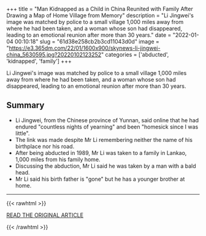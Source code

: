 +++
title = "Man Kidnapped as a Child in China Reunited with Family After Drawing a Map of Home Village from Memory"
description = "Li Jingwei's image was matched by police to a small village 1,000 miles away from where he had been taken, and a woman whose son had disappeared, leading to an emotional reunion after more than 30 years."
date = "2022-01-04 00:10:18"
slug = "61d38e258cb2b3cd11043d0d"
image = "https://e3.365dm.com/22/01/1600x900/skynews-li-jingwei-china_5630595.jpg?20220102123252"
categories = ['abducted', 'kidnapped', 'family']
+++

Li Jingwei's image was matched by police to a small village 1,000 miles away from where he had been taken, and a woman whose son had disappeared, leading to an emotional reunion after more than 30 years.

## Summary

- Li Jingwei, from the Chinese province of Yunnan, said online that he had endured "countless nights of yearning" and been "homesick since I was little".
- The link was made despite Mr Li remembering neither the name of his birthplace nor his road.
- After being abducted in 1989, Mr Li was taken to a family in Lankao, 1,000 miles from his family home.
- Discussing the abduction, Mr Li said he was taken by a man with a bald head.
- Mr Li said his birth father is "gone" but he has a younger brother at home.

---

{{< rawhtml >}}
  <p class="article-category">
    <a target="_blank" href="https://news.sky.com/story/man-kidnapped-as-a-child-in-china-reunited-with-family-after-drawing-map-of-home-village-from-memory-12507517">READ THE ORIGINAL ARTICLE</a>
  </p>
{{< /rawhtml >}}
